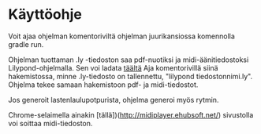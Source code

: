 # Käyttöohje

Voit ajaa ohjelman komentoriviltä ohjelman juurikansiossa komennolla gradle run. 

Ohjelman tuottaman .ly -tiedoston saa pdf-nuotiksi ja midi-äänitiedostoksi Lilypond-ohjelmalla. Sen voi ladata [täältä](https://lilypond.org/download.html)
Aja komentorivillä siinä hakemistossa, minne .ly-tiedosto on tallennettu, "lilypond tiedostonnimi.ly". Ohjelma tekee samaan hakemistoon pdf- ja midi-tiedostot. 

Jos generoit lastenlaulupotpurista, ohjelma generoi myös rytmin. 

Chrome-selaimella ainakin [tällä])(http://midiplayer.ehubsoft.net/) sivustolla voi soittaa midi-tiedoston.
